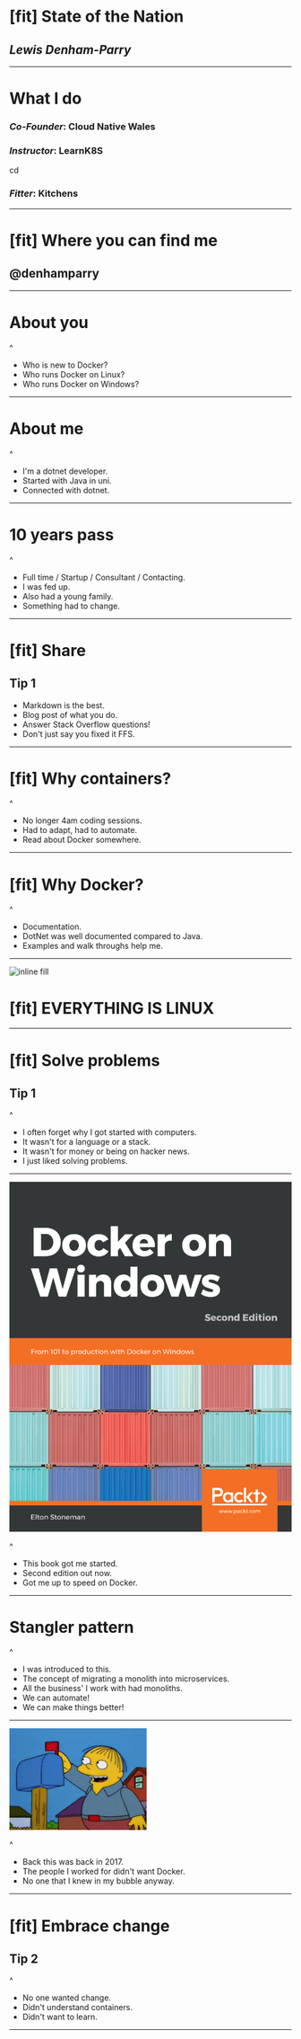 # [fit] __State__ of the __Nation__

## _Lewis Denham-Parry_

---

# What I do

### _Co-Founder_: __Cloud Native Wales__

### _Instructor_: __LearnK8S__
cd 
### _Fitter_: __Kitchens__

---

# [fit] Where you can find me

## __@denhamparry__

---

# About __you__

^
- Who is new to Docker?
- Who runs Docker on Linux?
- Who runs Docker on Windows?

---

# About __me__

^
- I'm a dotnet developer.
- Started with Java in uni.
- Connected with dotnet.

---

# 10 years pass

^
- Full time / Startup / Consultant / Contacting.
- I was fed up.
- Also had a young family.
- Something had to change.

---

# [fit] Share

## Tip 1

- Markdown is the best.
- Blog post of what you do.
- Answer Stack Overflow questions!
- Don't just say you fixed it FFS.

---


# [fit] Why containers?

^
- No longer 4am coding sessions.
- Had to adapt, had to automate.
- Read about Docker somewhere.

---

# [fit] Why Docker?

^
- Documentation.
- DotNet was well documented compared to Java.
- Examples and walk throughs help me.

---

![inline fill](assets/everythingislinux.gif)

# [fit] EVERYTHING IS LINUX

---

# [fit] Solve problems

## Tip 1

^
- I often forget why I got started with computers.
- It wasn't for a language or a stack.
- It wasn't for money or being on hacker news.
- I just liked solving problems.

---

![fit](assets/dockeronwindows.png)

^
- This book got me started.
- Second edition out now.
- Got me up to speed on Docker.

---

# Stangler pattern

^
- I was introduced to this.
- The concept of migrating a monolith into microservices.
- All the business' I work with had monoliths.
- We can automate!
- We can make things better!

---

![inline fill](assets/achievementunlocked.gif)

^
- Back this was back in 2017.
- The people I worked for didn't want Docker.
- No one that I knew in my bubble anyway.

---

# [fit] Embrace change

## Tip 2

^
- No one wanted change.
- Didn't understand containers.
- Didn't want to learn.

---